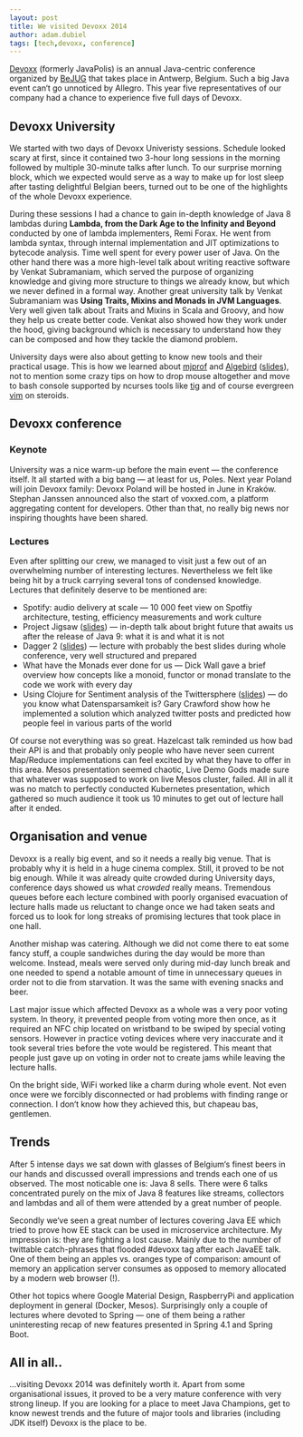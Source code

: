 ```yaml
---
layout: post
title: We visited Devoxx 2014
author: adam.dubiel
tags: [tech,devoxx, conference]
---
```


[Devoxx](http://devoxx.be) (formerly JavaPolis) is an annual Java-centric conference organized by [BeJUG](http://www.bejug.org/) that
takes place in Antwerp, Belgium. Such a big Java event can‘t go unnoticed by Allegro. This year five representatives
of our company had a chance to experience five full days of Devoxx.

## Devoxx University

We started with two days of Devoxx Univeristy sessions. Schedule looked scary at first, since it contained two 3-hour long
sessions in the morning followed by multiple 30-minute talks after lunch. To our surprise morning block, which we expected would serve as a way to make up for lost sleep after tasting delightful Belgian beers, turned out to be one of the
highlights of the whole Devoxx experience.

During these sessions I had a chance to gain in-depth knowledge of Java 8 lambdas during **Lambda, from the Dark Age to
the Infinity and Beyond** conducted by one of lambda implementers, Remi Forax. He went from lambda syntax, through
internal implementation and JIT optimizations to bytecode analysis. Time well spent for every power user of Java. On the
other hand there was a more high-level talk about writing reactive software by Venkat Subramaniam, which served the purpose of
organizing knowledge and giving more structure to things we already know, but which we never defined in a formal way.
Another great university talk by Venkat Subramaniam was **Using Traits, Mixins and Monads in JVM Languages**. Very well given
talk about Traits and Mixins in Scala and Groovy, and how they help us create better code. Venkat also showed how they work
under the hood, giving background which is necessary to understand how they can be composed and how they tackle the diamond problem.

University days were also about getting to know new tools and their practical usage. This is how we learned about
[mjprof](https://github.com/AdoptOpenJDK/mjprof) and [Algebird](https://github.com/twitter/algebird)
([slides](http://www.slideshare.net/samkiller/algebird-abstract-algebra-for-big-data-analytics-devoxx-2014)), not to mention
some crazy tips on how to drop mouse altogether and move to bash console supported by ncurses tools like
[tig](https://github.com/jonas/tig) and of course evergreen [vim](http://www.vim.org/) on steroids.

## Devoxx conference

### Keynote

University was a nice warm-up before the main event — the conference itself. It all started with a big bang — at least for us, Poles. Next year Poland will join Devoxx family: Devoxx Poland will be hosted in June in Kraków. Stephan Janssen announced also the start of voxxed.com, a platform aggregating content for developers. Other than that, no really big news nor inspiring thoughts have been shared.

### Lectures

Even after splitting our crew, we managed to visit just a few out of an overwhelming number of interesting lectures. Nevertheless we
felt like being hit by a truck carrying several tons of condensed knowledge. Lectures that definitely deserve to be
mentioned are:

* Spotify: audio delivery at scale — 10 000 feet view on Spotfiy architecture, testing, efficiency measurements and work culture
* Project Jigsaw ([slides](http://cr.openjdk.java.net/~psandoz/dv14-jigsaw.pdf)) — in-depth talk about bright future that awaits us after the release of Java 9: what it is and what it
is not
* Dagger 2 ([slides](https://speakerdeck.com/jakewharton/dependency-injection-with-dagger-2-devoxx-2014)) — lecture with probably the best slides during whole conference, very well structured and prepared
* What have the Monads ever done for us — Dick Wall gave a brief overview how concepts like a monoid, functor or monad translate to the code we work with every day
* Using Clojure for Sentiment analysis of the Twittersphere ([slides](http://www.slideshare.net/garycrawford/using-clojure-for-sentiment-analysis-of-the-twittersphere-euroclojur)) — do you know what Datensparsamkeit is? Gary Crawford show how he implemented a solution which analyzed twitter posts and predicted how people feel in various parts of the world

Of course not everything was so great. Hazelcast talk reminded us how bad their API is and that probably only people
who have never seen current Map/Reduce implementations can feel excited by what they have to offer in this area. Mesos
presentation seemed chaotic, Live Demo Gods made sure that whatever was supposed to work on live Mesos cluster,
failed. All in all it was no match to perfectly conducted Kubernetes presentation, which gathered so much audience it
took us 10 minutes to get out of lecture hall after it ended.

## Organisation and venue

Devoxx is a really big event, and so it needs a really big venue. That is probably why it is held in a huge cinema complex.
Still, it proved to be not big enough. While it was already quite crowded during University days,
conference days showed us what *crowded* really means. Tremendous queues before each lecture combined with poorly
organised evacuation of lecture halls made us reluctant to change once we had taken seats and forced us to look for long
streaks of promising lectures that took place in one hall.

Another mishap was catering. Although we did not come there to eat some fancy stuff, a couple sandwiches during the day would
be more than welcome. Instead, meals were served only during mid-day lunch break and one needed to spend a notable amount
of time in unnecessary queues in order not to die from starvation. It was the same with evening snacks and beer.

Last major issue which affected Devoxx as a whole was a very poor voting system. In theory, it prevented people from voting
more then once, as it required an NFC chip located on wristband to be swiped by special voting sensors. However in practice
voting devices where very inaccurate and it took several tries before the vote would be registered. This meant that people
just gave up on voting in order not to create jams while leaving the lecture halls.

On the bright side, WiFi worked like a charm during whole event. Not even once were we forcibly disconnected or had problems
with finding range or connection. I don‘t know how they achieved this, but chapeau bas, gentlemen.

## Trends

After 5 intense days we sat down with glasses of Belgium‘s finest beers in our hands and discussed overall impressions
and trends each one of us observed. The most noticable one is: Java 8 sells. There were 6 talks concentrated purely
on the mix of Java 8 features like streams, collectors and lambdas and all of them were attended by a great number of people.

Secondly we‘ve seen a great number of lectures covering Java EE which tried to prove how EE stack can be used in
microservice architecture. My impression is: they are fighting a lost cause. Mainly due to the number of twittable
catch-phrases that flooded #devoxx tag after each JavaEE talk. One of them being an apples vs. oranges type of comparison:
amount of memory an application server consumes as opposed to memory allocated by a modern web browser (!).

Other hot topics where Google Material Design, RaspberryPi and application deployment in general (Docker, Mesos).
Surprisingly only a couple of lectures where devoted to Spring — one of them being a rather uninteresting recap of new
features presented in Spring 4.1 and Spring Boot.

## All in all..

...visiting Devoxx 2014 was definitely worth it. Apart from some organisational issues, it proved to be a very mature
conference with very strong lineup. If you are looking for a place to meet Java Champions, get to know newest trends and
the future of major tools and libraries (including JDK itself) Devoxx is the place to be.
